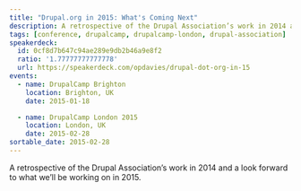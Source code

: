 ```yaml
---
title: "Drupal.org in 2015: What's Coming Next"
description: A retrospective of the Drupal Association’s work in 2014 and a look forward to what we’ll be working on in 2015.
tags: [conference, drupalcamp, drupalcamp-london, drupal-association]
speakerdeck:
  id: 0cf8d7b647c94ae289e9db2b46a9e8f2
  ratio: '1.77777777777778'
  url: https://speakerdeck.com/opdavies/drupal-dot-org-in-15
events:
  - name: DrupalCamp Brighton
    location: Brighton, UK
    date: 2015-01-18

  - name: DrupalCamp London 2015
    location: London, UK
    date: 2015-02-28
sortable_date: 2015-02-28
---
```


A retrospective of the Drupal Association’s work in 2014 and a look forward to what we’ll be working on in 2015.
